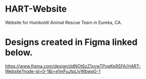 # HART-Website
Website for Humboldt Animal Rescue Team in Eureka, CA. 

# Designs created in Figma linked below.
https://www.figma.com/design/ddNOt6zZ1xvwTPopKe9SFA/HART-Website?node-id=0-1&t=e1mFuJtpLIvWbwqG-1
